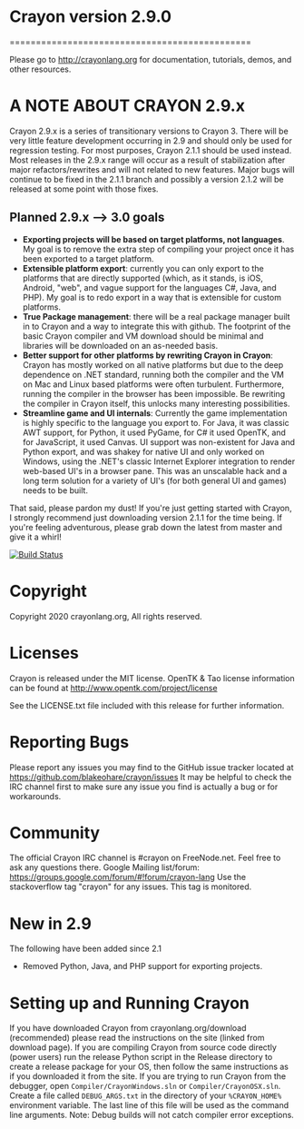 # Crayon version 2.9.0
==============================================

Please go to http://crayonlang.org for documentation, tutorials, demos, and other resources.

# **A NOTE ABOUT CRAYON 2.9.x**

Crayon 2.9.x is a series of transitionary versions to Crayon 3. There will be very little 
feature development occurring in 2.9 and should only be used for regression testing. For
most purposes, Crayon 2.1.1 should be used instead. Most releases in the 2.9.x range will
occur as a result of stabilization after major refactors/rewrites and will not related to
new features. Major bugs will continue to be fixed in the 2.1.1 branch and possibly a
version 2.1.2 will be released at some point with those fixes.

## Planned 2.9.x --> 3.0 goals
* **Exporting projects will be based on target platforms, not languages**. My goal is to remove
  the extra step of compiling your project once it has been exported to a target platform.
* **Extensible platform export**: currently you can only export to the platforms that are directly
  supported (which, as it stands, is iOS, Android, "web", and vague support for the languages C#,
  Java, and PHP). My goal is to redo export in a way that is extensible for custom platforms. 
* **True Package management**: there will be a real package manager built in to Crayon and a way to
  integrate this with github. The footprint of the basic Crayon compiler and VM download should be
  minimal and libraries will be downloaded on an as-needed basis.
* **Better support for other platforms by rewriting Crayon in Crayon**: Crayon has mostly worked on 
  all native platforms but due to the deep dependence on .NET standard, running both the compiler
  and the VM on Mac and Linux based platforms were often turbulent. Furthermore, running the
  compiler in the browser has been impossible. Be rewriting the compiler in Crayon itself, this
  unlocks many interesting possibilities.
* **Streamline game and UI internals**: Currently the game implementation is highly specific to the
  language you export to. For Java, it was classic AWT support, for Python, it used PyGame, for
  C# it used OpenTK, and for JavaScript, it used Canvas. UI support was non-existent for Java and
  Python export, and was shakey for native UI and only worked on Windows, using the .NET's classic
  Internet Explorer integration to render web-based UI's in a browser pane. This was an unscalable
  hack and a long term solution for a variety of UI's (for both general UI and games) needs to be
  built.
  
That said, please pardon my dust! If you're just getting started with Crayon, I strongly recommend
just downloading version 2.1.1 for the time being. If you're feeling adventurous, please grab down
the latest from master and give it a whirl!
  
[![Build Status](https://travis-ci.org/blakeohare/crayon.svg?branch=master)](https://travis-ci.org/blakeohare/crayon)

# Copyright
Copyright 2020 crayonlang.org, All rights reserved.

# Licenses
Crayon is released under the MIT license.
OpenTK & Tao license information can be found at http://www.opentk.com/project/license

See the LICENSE.txt file included with this release for further information.

# Reporting Bugs
Please report any issues you may find to the GitHub issue tracker located at https://github.com/blakeohare/crayon/issues
It may be helpful to check the IRC channel first to make sure any issue you find is actually a bug or for workarounds.

# Community
The official Crayon IRC channel is #crayon on FreeNode.net. Feel free to ask any questions there.
Google Mailing list/forum: https://groups.google.com/forum/#!forum/crayon-lang
Use the stackoverflow tag "crayon" for any issues. This tag is monitored.

# New in 2.9
The following have been added since 2.1

* Removed Python, Java, and PHP support for exporting projects.

# Setting up and Running Crayon
If you have downloaded Crayon from crayonlang.org/download (recommended) please read the instructions on the site (linked from download
page). If you are compiling Crayon from source code directly (power users) run the release Python script in the Release
directory to create a release package for your OS, then follow the same instructions as if you downloaded it from the site.
If you are trying to run Crayon from the debugger, open `Compiler/CrayonWindows.sln` or `Compiler/CrayonOSX.sln`. Create a
file called `DEBUG_ARGS.txt` in the directory of your `%CRAYON_HOME%` environment variable. The last line of this file will be
used as the command line arguments. Note: Debug builds will not catch compiler error exceptions.
